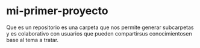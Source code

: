 # mi-primer-proyecto
Que es un repositorio es una carpeta que nos permite generar subcarpetas y es colaborativo con usuarios que pueden compartirsus conocimientosen base al tema a tratar.
